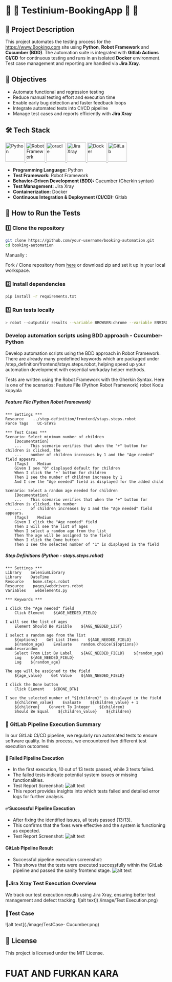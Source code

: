  # :fallen_leaf: :leaves: Testinium-BookingApp :leaves: :fallen_leaf:

## 📌 Project Description
This project automates the testing process for the https://www.Booking.com site using **Python**, **Robot Framework** and **Cucumber (BDD)**. The automation suite is integrated with **Gitlab Actions CI/CD** for continuous testing and runs in an isolated **Docker** environment. Test case management and reporting are handled via **Jira Xray**.


## 🎯 Objectives
- Automate functional and regression testing
- Reduce manual testing effort and execution time
- Enable early bug detection and faster feedback loops
- Integrate automated tests into CI/CD pipeline
- Manage test cases and reports efficiently with **Jira Xray**


## 🛠️ Tech Stack

<p align="left"> 
<a href="https://www.python.org/" target="_blank" rel="noreferrer"> 
    <img src="https://raw.githubusercontent.com/devicons/devicon/master/icons/python/python-original.svg" alt="Python" width="60" height="60"/> 
</a> 

<a href="https://robotframework.org/" target="_blank" rel="noreferrer">
    <img src="https://upload.wikimedia.org/wikipedia/commons/e/e4/Robot-framework-logo.png" alt="Robot Framework" width="60" height="60"/> 
</a>    

<a href="https://www.oracle.com/" target="_blank" rel="noreferrer"> 
  <img src="https://lisacrispin.com/wp-content/uploads/2019/01/Screen-Shot-2019-01-17-at-12.13.33-PM.png" alt="oracle" width="60" height="60"/> 
</a>

<a href="https://www.getxray.app/" target="_blank" rel="noreferrer">
    <img src="https://raw.githubusercontent.com/gilbarbara/logos/master/logos/xray-for-jira.svg" alt="Jira Xray" width="60" height="60"/> 
</a>

<a href="https://www.docker.com/" target="_blank" rel="noreferrer">
    <img src="https://raw.githubusercontent.com/devicons/devicon/master/icons/docker/docker-original.svg" alt="Docker" width="60" height="60"/> 
</a> 

<a href="https://about.gitlab.com/" target="_blank" rel="noreferrer">
    <img src="https://upload.wikimedia.org/wikipedia/commons/3/35/GitLab_icon.svg" alt="GitLab" width="60" height="60"/> 
</a>
</p>

- **Programming Language:** Python
- **Test Framework:** Robot Framework
- **Behavior-Driven Development (BDD):** Cucumber (Gherkin syntax)
- **Test Management:** Jira Xray
- **Containerization:** Docker
- **Continuous Integration & Deployment (CI/CD):** Gitlab


## 🚀 How to Run the Tests
### 1️⃣ Clone the repository
```bash
git clone https://github.com/your-username/booking-automation.git
cd booking-automation
```
Manually :

Fork / Clone repository from [here](https://github.com/BalamiRR/Testinium-Booking.git) or download zip and set
it up in your local workspace.

### 2️⃣ Install dependencies
```bash
pip install -r requirements.txt
```
### 3️⃣ Run tests locally
```bash
> robot --outputdir results --variable BROWSER:chrome --variable ENVIRONMENT:DEV features-frontend/stays.feature.robot
```
###  Develop automation scripts using BDD approach - Cucumber- Python
Develop automation scripts using the BDD approach in Robot Framework.
There are already many predefined keywords which are packaged under /step_definition/frontend/stays.steps.robot, helping speed up your automation development with essential workaday helper methods.

Tests are written using the Robot Framework with the Gherkin Syntax. Here is one of the scenarios:
Feature File (Python Robot Framework)
robot
Kodu kopyala
##### Feature File (Python Robot Framework)
```
*** Settings ***
Resource    ../step-definition/frontend/stays.steps.robot
Force Tags    UC-STAYS

*** Test Cases ***
Scenario: Select minimum number of children
    [Documentation]    
    ...    This scenario verifies that when the "+" button for children is clicked, the 
    ...    number of children increases by 1 and the "Age needed" field appears.
    [Tags]    Medium
    Given I see "0" displayed default for children
    When I click the '+' button for children
    Then I see the number of children increase by 1
    And I see the "Age needed" field is displayed for the added child
    
Scenario: Select a random age needed for children
    [Documentation]    
    ...    This scenario verifies that when the "+" button for children is clicked, the number
    ...    of children increases by 1 and the "Age needed" field appears.
    [Tags]    Medium
    Given I click the "Age needed" field
    Then I will see the list of ages 
    When I select a random age from the list
    Then The age will be assigned to the field
    When I click the Done button
    Then I see the selected number of "1" is displayed in the field
```
##### Step Definitions (Python - stays.steps.robot)
```
*** Settings ***
Library    SeleniumLibrary
Library    DateTime
Resource    home.steps.robot
Resource    pages/webdrivers.robot
Variables    webelements.py

*** Keywords ***

I click the "Age needed" field
    Click Element    ${AGE_NEEDED_FIELD}

I will see the list of ages 
    Element Should Be Visible    ${AGE_NEEDED_LIST}

I select a random age from the list
    ${options}    Get List Items    ${AGE_NEEDED_FIELD}
    ${random_age}    Evaluate    random.choice(${options})    modules=random
    Select From List By Label    ${AGE_NEEDED_FIELD}    ${random_age}
    Log    ${AGE_NEEDED_FIELD}
    Log    ${random_age}

The age will be assigned to the field
    ${age_value}    Get Value    ${AGE_NEEDED_FIELD}

I click the Done button
    Click ELement    ${DONE_BTN}

I see the selected number of "${children}" is displayed in the field
    ${children_value}    Evaluate    ${children_value} + 1
    ${children}    Convert To Integer    ${children}
    Should Be Equal    ${children_value}    ${children}
```

### 📌 GitLab Pipeline Execution Summary
In our GitLab CI/CD pipeline, we regularly run automated tests to ensure software quality. In this process, we encountered two different test execution outcomes:

#### 🔴 Failed Pipeline Execution
* In the first execution, 10 out of 13 tests passed, while 3 tests failed.
* The failed tests indicate potential system issues or missing functionalities.
* Test Report Screenshot:
  ![alt text](./image/Failed.png)
* This report provides insights into which tests failed and detailed error logs for further analysis.

#### ✅Successful Pipeline Execution
* After fixing the identified issues, all tests passed (13/13).
* This confirms that the fixes were effective and the system is functioning as expected.
* Test Report Screenshot:
![alt text](./image/Passed.png)

#### GitLab Pipeline Result
* Successful pipeline execution screenshot:
* This shows that the tests were executed successfully within the GitLab pipeline and passed the sanity frontend stage.
![alt text](./image/Pipeline.png)

### 📌Jira Xray Test Execution Overview
We track our test execution results using Jira Xray, ensuring better test management and defect tracking.
![alt text](./image/Test Execution.png)

### 📌Test Case
![alt text](./image/TestCase- Cucumber.png)


## 📄 License
This project is licensed under the MIT License.


# FUAT AND FURKAN KARA
